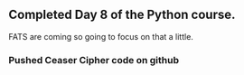 ## Completed Day 8 of the Python course.
FATS are coming so going to focus on that a little.
### Pushed Ceaser Cipher code on github